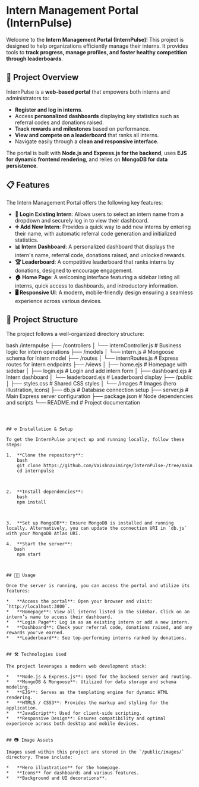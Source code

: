 # Intern Management Portal (InternPulse)

Welcome to the **Intern Management Portal (InternPulse)**! This project is designed to help organizations efficiently manage their interns. It provides tools to **track progress, manage profiles, and foster healthy competition through leaderboards**.


## 🚀 Project Overview

InternPulse is a **web-based portal** that empowers both interns and administrators to:
*   **Register and log in interns**.
*   Access **personalized dashboards** displaying key statistics such as referral codes and donations raised.
*   **Track rewards and milestones** based on performance.
*   **View and compete on a leaderboard** that ranks all interns.
*   Navigate easily through a **clean and responsive interface**.

The portal is built with **Node.js and Express.js for the backend**, uses **EJS for dynamic frontend rendering**, and relies on **MongoDB for data persistence**.



## 📋 Features

The Intern Management Portal offers the following key features:

*   **🔐 Login Existing Intern**: Allows users to select an intern name from a dropdown and securely log in to view their dashboard.
*   **➕ Add New Intern**: Provides a quick way to add new interns by entering their name, with automatic referral code generation and initialized statistics.
*   **📊 Intern Dashboard**: A personalized dashboard that displays the intern's name, referral code, donations raised, and unlocked rewards.
*   **🏆 Leaderboard**: A competitive leaderboard that ranks interns by donations, designed to encourage engagement.
*   **🏠 Home Page**: A welcoming interface featuring a sidebar listing all interns, quick access to dashboards, and introductory information.
*   **🖥️ Responsive UI**: A modern, mobile-friendly design ensuring a seamless experience across various devices.


## 📂 Project Structure

The project follows a well-organized directory structure:

bash
/internpulse
├── /controllers
│   └── internController.js # Business logic for intern operations
├── /models
│   └── intern.js # Mongoose schema for Intern model
├── /routes
│   └── internRoutes.js # Express routes for intern endpoints
├── /views
│   ├── home.ejs # Homepage with sidebar
│   ├── login.ejs # Login and add intern form
│   ├── dashboard.ejs # Intern dashboard
│   └── leaderboard.ejs # Leaderboard display
├── /public
│   ├── styles.css # Shared CSS styles
│   └── /images # Images (hero illustration, icons)
├── db.js # Database connection setup
├── server.js # Main Express server configuration
├── package.json # Node dependencies and scripts
└── README.md # Project documentation
```



## ⚙️ Installation & Setup

To get the InternPulse project up and running locally, follow these steps:

1.  **Clone the repository**:
    bash
    git clone https://github.com/Vaishnavimirge/InternPulse-/tree/main
    cd internpulse

   

2.  **Install dependencies**:
    bash
    npm install

   

3.  **Set up MongoDB**: Ensure MongoDB is installed and running locally. Alternatively, you can update the connection URI in `db.js` with your MongoDB Atlas URI.

4.  **Start the server**:
   bash
    npm start



## 🧑‍💻 Usage

Once the server is running, you can access the portal and utilize its features:

*   **Access the portal**: Open your browser and visit: `http://localhost:3000`.
*   **Homepage**: View all interns listed in the sidebar. Click on an intern’s name to access their dashboard.
*   **Login Page**: Log in as an existing intern or add a new intern.
*   **Dashboard**: Check your referral code, donations raised, and any rewards you've earned.
*   **Leaderboard**: See top-performing interns ranked by donations.


## 🛠️ Technologies Used

The project leverages a modern web development stack:

*   **Node.js & Express.js**: Used for the backend server and routing.
*   **MongoDB & Mongoose**: Utilized for data storage and schema modeling.
*   **EJS**: Serves as the templating engine for dynamic HTML rendering.
*   **HTML5 / CSS3**: Provides the markup and styling for the application.
*   **JavaScript**: Used for client-side scripting.
*   **Responsive Design**: Ensures compatibility and optimal experience across both desktop and mobile devices.


## 📷 Image Assets

Images used within this project are stored in the `/public/images/` directory. These include:

*   **Hero illustration** for the homepage.
*   **Icons** for dashboards and various features.
*   **Background and UI decorations**.


